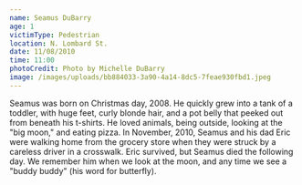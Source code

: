 ```yaml
---
name: Seamus DuBarry
age: 1
victimType: Pedestrian
location: N. Lombard St.
date: 11/08/2010
time: 11:00
photoCredit: Photo by Michelle DuBarry
image: /images/uploads/bb884033-3a90-4a14-8dc5-7feae930fbd1.jpeg
---
```

Seamus was born on Christmas day, 2008. He quickly grew into a tank of a toddler, with huge feet, curly blonde hair, and a pot belly that peeked out from beneath his t-shirts. He loved animals, being outside, looking at the "big moon," and eating pizza. In November, 2010, Seamus and his dad Eric were walking home from the grocery store when they were struck by a careless driver in a crosswalk. Eric survived, but Seamus died the following day. We remember him when we look at the moon, and any time we see a "buddy buddy" (his word for butterfly).
